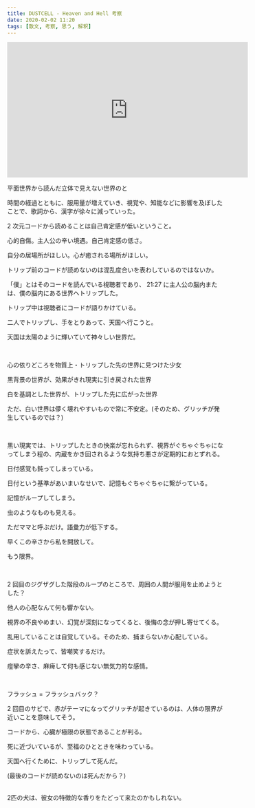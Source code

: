 ```yaml
---
title: DUSTCELL - Heaven and Hell 考察
date: 2020-02-02 11:20
tags: [散文, 考察, 思う, 解釈]
---
```


<iframe width="560" height="315" src="https://www.youtube.com/embed/cGSNaQ8EoS0" frameborder="0" allow="encrypted-media" allowfullscreen></iframe>

平面世界から読んだ立体で見えない世界のと

<!-- more -->

時間の経過とともに、服用量が増えていき、視覚や、知能などに影響を及ぼしたことで、歌詞から、漢字が徐々に減っていった。
</br>

2 次元コードから読めることは自己肯定感が低いということ。

心的自傷。主人公の辛い境遇。自己肯定感の低さ。

自分の居場所がほしい。心が癒される場所がほしい。

トリップ前のコードが読めないのは混乱度合いを表わしているのではないか。

「僕」とはそのコードを読んでいる視聴者であり、 21:27 に主人公の脳内または、僕の脳内にある世界へトリップした。

トリップ中は視聴者にコードが語りかけている。

二人でトリップし、手をとりあって、天国へ行こうと。

天国は太陽のように輝いていて神々しい世界だ。

</br>

心の依りどころを物質上・トリップした先の世界に見つけた少女

黒背景の世界が、効果がきれ現実に引き戻された世界

白を基調とした世界が、トリップした先に広がった世界

ただ、白い世界は儚く壊れやすいもので常に不安定。(そのため、グリッチが発生しているのでは？)

</br>

黒い現実では、トリップしたときの快楽が忘れられず、視界がぐちゃぐちゃになってしまう程の、内蔵をかき回されるような気持ち悪さが定期的におとずれる。

日付感覚も鈍ってしまっている。

日付という基準があいまいなせいで、記憶もぐちゃぐちゃに繋がっている。

記憶がループしてしまう。

虫のようなものも見える。

ただママと呼ぶだけ。語彙力が低下する。

早くこの辛さから私を開放して。

もう限界。

</br>

2 回目のジグザグした階段のループのところで、周囲の人間が服用を止めようとした？

他人の心配なんて何も響かない。

視界の不良やめまい、幻覚が深刻になってくると、後悔の念が押し寄せてくる。

乱用していることは自覚している。そのため、捕まらないか心配している。

症状を訴えたって、皆嘲笑するだけ。

痙攣の辛さ、麻痺して何も感じない無気力的な感情。

</br>

フラッシュ = フラッシュバック？

2 回目のサビで、赤がテーマになってグリッチが起きているのは、人体の限界が近いことを意味してそう。

コードから、心臓が極限の状態であることが判る。

死に近づいているが、至福のひとときを味わっている。

天国へ行くために、トリップして死んだ。

(最後のコードが読めないのは死んだから？)

</br>
2匹の犬は、彼女の特徴的な香りをたどって来たのかもしれない。
